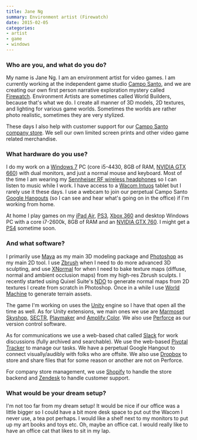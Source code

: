 ```yaml
---
title: Jane Ng
summary: Environment artist (Firewatch)
date: 2015-02-05
categories:
- artist
- game
- windows
---
```


### Who are you, and what do you do?

My name is Jane Ng. I am an environment artist for video games. I am currently working at the independent game studio [Campo Santo](http://www.camposanto.com/ "A video game studio."), and we are creating our own first person narrative exploration mystery called [Firewatch][]. Environment Artists are sometimes called World Builders, because that's what we do. I create all manner of 3D models, 2D textures, and lighting for various game worlds. Sometimes the worlds are rather photo realistic, sometimes they are very stylized.  

These days I also help with customer support for our [Campo Santo company store](http://store.camposanto.com/ "The Campo Santo online store."). We sell our own limited screen prints and other video game related merchandise.

### What hardware do you use?

I do my work on a [Windows 7][windows-7] PC (core i5-4430, 8GB of RAM, [NVIDIA GTX 660][geforce-gtx-660]) with dual monitors, and just a normal mouse and keyboard. Most of the time I am wearing my [Sennheiser RF wireless headphones][rs-120] so I can listen to music while I work. I have access to a [Wacom Intuos][intuos] tablet but I rarely use it these days. I use a webcam to join our perpetual Campo Santo [Google Hangouts][google-hangouts] (so I can see and hear what's going on in the office) if I'm working from home.

At home I play games on my [iPad Air][ipad-air], [PS3][], [Xbox 360][xbox-360] and desktop Windows PC with a core i7-2600k, 8GB of RAM and an [NVIDIA GTX 760][geforce-gtx-760]. I might get a [PS4][] sometime soon.

### And what software?

I primarily use [Maya][] as my main 3D modeling package and [Photoshop][] as my main 2D tool.  I use [Zbrush][] when I need to do more advanced 3D sculpting, and use [XNormal][] for when I need to bake texture maps (diffuse, normal and ambient occlusion maps) from my high-res Zbrush sculpts. I recently started using Quixel Suite's [NDO][] to generate normal maps from 2D textures I create from scratch in Photoshop. Once in a while I use [World Machine][world-machine] to generate terrain assets.

The game I'm working on uses the [Unity][] engine so I have that open all the time as well. As for Unity extensions, we main ones we use are [Marmoset Skyshop][skyshop], [SECTR][complete], [Playmaker][] and [Amplify Color][amplify-color]. We also use [Perforce][] as our version control software. 

As for communications we use a web-based chat called [Slack][] for work discussions (fully archived and searchable). We use the web-based [Pivotal Tracker][pivotal-tracker] to manage our tasks. We have a perpetual Google Hangout to connect visually/audibly with folks who are offsite. We also use [Dropbox][] to store and share files that for some reason or another are not on Perforce.

For company store management, we use [Shopify][] to handle the store backend and [Zendesk][] to handle customer support.

### What would be your dream setup?

I'm not too far from my dream setup! It would be nice if our office was a little bigger so I could have a bit more desk space to put out the Wacom I never use, a tea pot perhaps. I would like a shelf next to my monitors to put up my art books and toys etc. Oh, maybe an office cat. I would really like to have an office cat that likes to sit in my lap.

[amplify-color]: http://amplify.pt/unity/amplify-color/ "A color grading extension for Unity."
[complete]: http://web.archive.org/web/20221226064258/http://www.sectr.co/complete.html "A collection of tools for Unity."
[dropbox]: https://www.dropbox.com/ "Online syncing and storage."
[firewatch]: http://www.firewatchgame.com/ "A fire lookout adventure game."
[geforce-gtx-660]: https://www.geforce.com/hardware/desktop-gpus/geforce-gtx-660 "A graphics card."
[geforce-gtx-760]: https://www.geforce.com/hardware/desktop-gpus/geforce-gtx-760 "A graphics card."
[google-hangouts]: https://hangouts.google.com/ "A voice, video and text chat service."
[intuos]: https://www.wacom.com/en-us/products/pen-tablets/intuos "A pen tablet."
[ipad-air]: https://en.wikipedia.org/wiki/IPad_Air "A tablet device."
[maya]: http://web.archive.org/web/20221224070508/https://www.autodesk.com/products/maya/overview "3D animation software."
[ndo]: http://quixel.se/tutorial/ndo-painter-advanced-detailing/ "A normal mapping tool for Photoshop."
[perforce]: https://www.perforce.com/ "A software configuration and deploy suite."
[photoshop]: https://www.adobe.com/products/photoshop.html "A bitmap image editor."
[pivotal-tracker]: https://www.pivotaltracker.com/ "A project management service."
[playmaker]: http://www.hutonggames.com/ "A visual scripting tool for Unity."
[ps3]: http://us.playstation.com/PS3/ "A shiny gaming console from Sony."
[ps4]: http://us.playstation.com/ps4/index.htm "A shiny gaming console from Sony."
[rs-120]: https://en-us.sennheiser.com/audio-headphones-stereo-wireless-120-ii "Wireless headphones."
[shopify]: https://www.shopify.com/ "A service for selling goods online."
[skyshop]: https://www.marmoset.co/skyshop "A lighting extension for Unity."
[slack]: https://slack.com/ "A collaboration service."
[unity]: https://unity3d.com/unity/ "A cross-platform game development tool."
[windows-7]: https://en.wikipedia.org/wiki/Windows_7 "An operating system."
[world-machine]: http://www.world-machine.com/ "3D terrain generation software."
[xbox-360]: http://www.xbox.com:80/en-US/Xbox360 "A gaming console."
[xnormal]: http://www.xnormal.net/ "A 3D displacement map generator."
[zbrush]: http://pixologic.com/zbrush/ "3D digital painting and sculpture software."
[zendesk]: https://www.zendesk.com/ "A customer service service."
